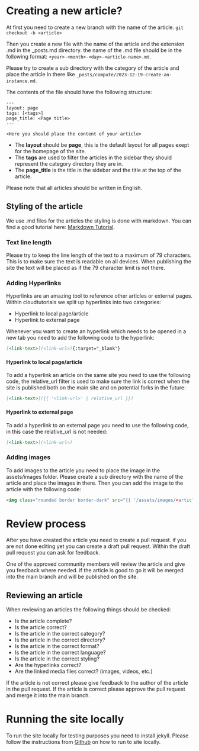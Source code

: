 # Creating a new article?
At first you need to create a new branch with the name of the article.
`git checkout -b <article>`

Then you create a new file with the name of the article and the extension .md
in the _posts.md directory. the name of the .md file should be in the following
 format: `<year>-<month>-<day>-<article-name>.md`.  

Please try to create a sub directory with the category of the article and place
 the article in there like `_posts/compute/2023-12-19-create-an-instance.md`.  

The contents of the file should have the following structure:

```
---
layout: page
tags: [<tags>]
page_title: <Page title>
---

<Here you should place the content of your article>
```
- The **layout** should be **page**, this is the default layout for all pages
exept for the homepage of the site.
- The **tags** are used to filter the articles in the sidebar they should
represent the category directory they are in.
- The **page_title** is the title in the sidebar and the title at the top of
the article.  

Please note that all articles should be written in English.

## Styling of the article
We use .md files for the articles the styling is done with markdown.
You can find a good tutorial here:
[Markdown Tutorial](https://guides.github.com/features/mastering-markdown/).

### Text line length
Please try to keep the line length of the text to a maximum of 79 characters.
This is to make sure the text is readable on all devices. When publishing the
site the text will be placed as if the 79 character limit is not there.


### Adding Hyperlinks
Hyperlinks are an amazing tool to reference other articles or external pages.
Within cloudtutorials we split up hyperlinks into two categories: 
- Hyperlink to local page/article
- Hyperlink to external page

Whenever you want to create an hyperlink which needs to be opened in a new tab
you need to add the following code to the hyperlink:
```markdown
[<link-text>](<link-url>){:target="_blank"}
```

#### Hyperlink to local page/article
To add a hyperlink an article on the same site you need to use the following
code, the relative_url filter is used
to make sure the link is correct when the site is published both on the main
site and on potential forks in the future:
```markdown
[<link-text>]({{ '<link-url>' | relative_url }})
```

#### Hyperlink to external page
To add a hyperlink to an external page you need to use the following code, in
this case the relative_url is not needed:
```markdown
[<link-text>](<link-url>)
```


### Adding images
To add images to the article you need to place the image in the assets/images
folder.
Please create a sub directory with the name of the article and place the images
in there.
Then you can add the image to the article with the following code:
```markdown
<img class="rounded border border-dark" src="{{ '/assets/images/<article-name>/<image-name>' | relative_url }}" width="auto" height="400" />
```

# Review process
After you have created the article you need to create a pull request. if you
are not done editing yet you can create a draft pull request. Within the draft
pull request you can ask for feedback.

One of the approved community members will review the article and give you
feedback where needed. if the article is good to go it will be merged into
the main branch and will be published on the site.

## Reviewing an article
When reviewing an articles the following things should be checked:
- Is the article complete?
- Is the article correct?
- Is the article in the correct category?
- Is the article in the correct directory?
- Is the article in the correct format?
- Is the article in the correct language?
- Is the article in the correct styling?
- Are the hyperlinks correct?
- Are the linked media files correct? (images, videos, etc.)

If the article is not correct please give feedback to the author of the article
in the pull request.
If the article is correct please approve the pull request and merge it into the
main branch.

# Running the site locally
To run the site locally for testing purposes you need to install jekyll.
Please follow the instructions from
[Github](https://docs.github.com/en/pages/setting-up-a-github-pages-site-with-jekyll/testing-your-github-pages-site-locally-with-jekyll)
on how to run to site locally.